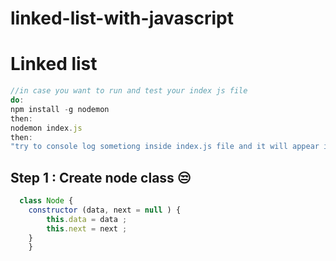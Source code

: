 # linked-list-with-javascript

# Linked list 

```js
//in case you want to run and test your index js file 
do:
npm install -g nodemon
then:
nodemon index.js
then: 
"try to console log sometiong inside index.js file and it will appear in your terminal " 

```
## Step 1 : Create node class 😒

```js
  class Node {
    constructor (data, next = null ) {
        this.data = data ; 
        this.next = next ; 
    }
    }
```